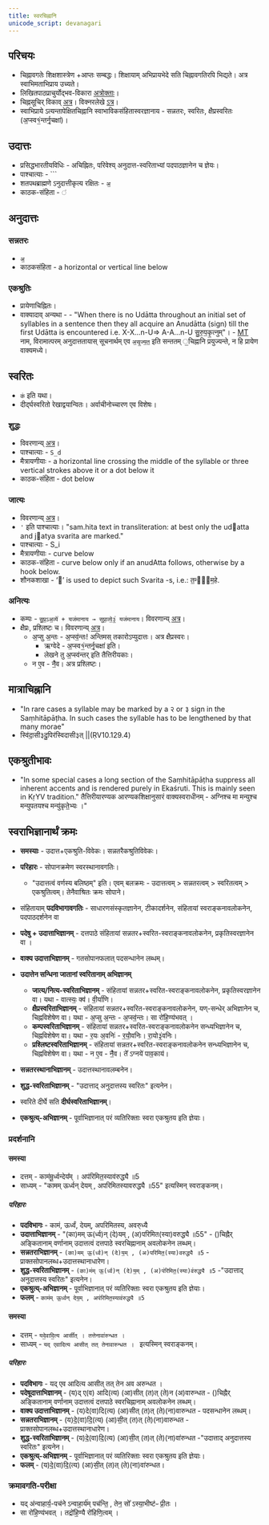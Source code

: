 ```yaml
---
title: स्वरचिह्नानि
unicode_script: devanagari
---
```


## परिचयः
- चिह्नावगतेः शिक्षशास्त्रेण +आप्तः सम्बद्धः। शिक्षायाम् अभिप्रायभेदे सति चिह्नावगतिरपि भिद्यते। अत्र स्वाभिमताभिप्राय उच्यते।
- लिखितपाठप्राचुर्योद्भव-विकारा [अत्रोक्ताः](../../svara/)।
- चिह्नसूचिर् विकाव् [अत्र](https://en.wikipedia.org/wiki/Vedic_Extensions)। विक्नरलेखे [ऽत्र](https://archive.org/details/accents_201803/page/n5/mode/2up)।
- स्वाभिप्राये ऽत्यन्तापेक्षितचिह्नानि स्वाभाविकसंहितास्वरज्ञानाय - सन्नतरः, स्वरितः, क्षैप्रस्वरितः (अ॒प्स्व१॒॑न्तर्नृ॒चक्षा॑)।

## उदात्तः
- प्रसिद्धभारतीयविधिः - अचिह्नितः, परिवेश्य् अनुदात्त-स्वरिताभ्यां पदपाठज्ञानेन च ज्ञेयः।
- पाश्चात्याः - `\``
- शतपथब्राह्मणे ऽनुदात्तीकृत्य रक्षितः - `अ॒`
- काठक-संहिता - `॑`

## अनुदात्तः
### सन्नतरः
- `अ॒`
- काठकसंहिता - a horizontal or vertical line below

### एकश्रुतिः
- प्रायेणाचिह्नितः।
- वाक्यादाव् अन्यथा - - "When there is no Udātta throughout an initial set of syllables in a sentence then they all acquire an Anudātta (sign) till the first Udātta is encountered i.e. X-X...n-U=> A-A...n-U सु॒रु॒प॒कृ॒त्नुम्"। - [MT](https://manasataramgini.files.wordpress.com/2008/09/svaras_new.pdf) नाम, विरामात्परम् अनुदात्ततायास् सूचनार्थम् एव `अ॒सृ॒ज्य॒त॒` इति सन्ततम् ॒चिह्नानि प्रयुज्यन्ते, न हि प्रायेण वाक्यमध्ये।

## स्वरितः
- `क॑` इति यथा।
- दीर्द्घस्वरितो रेखाद्वयान्वितः। अर्वाचीनोच्चारण एव विशेषः।

### शुद्धः
- विवरणान्य् [अत्र](../../shixaa/svaraH/svaritaH/prabhedAH/)।
- पाश्चात्याः - `S_d`
- मैत्रायणीयाः - a horizontal line crossing the middle of the syllable
or three vertical strokes above it or a dot below it 
- काठक-संहिता - dot below

### जात्यः
- विवरणान्य् [अत्र](../../shixaa/svaraH/svaritaH/prabhedAH/)।
- `'` इति पाश्चात्याः। "sam.hita text in transliteration: at best only the udatta and jatya svarita are marked."
- पाश्चात्याः - S_i
- मैत्रायणीयाः - curve below
- काठक-संहिता - curve below only if an anudAtta follows, otherwise by a hook below.
- शौनकशाखा - ‘᳡’ is used to depict such Svarita -s, i.e.: त॒न्वा᳡म॒हे. 

### अनित्यः
- कम्पः - `सु॒प्र॒ऽअ॒व्ये॑ + यज॑मानाय → सुप्रा॒व्ये॒३॒॑ यज॑मानाय`। विवरणान्य् [अत्र](../../shixaa/svaraH/svaritaH/kampaH/)।
- क्षैप्रः, प्रश्लिष्टः च।  विवरणान्य् [अत्र](../../shixaa/svaraH/svaritaH/prabhedAH/)।
    - अ॒प्सु अ॒न्तः - अ॒प्स्व॒॑न्तः! अन्तिमस् तकारोऽप्युदात्तः। अत्र क्षैप्रस्वरः। 
        - ऋग्वेदे - अ॒प्स्व१॒॑न्तर्नृ॒चक्षा॑ इति। 
        - लेखने तु अ॒प्स्व॑न्तर् इति तैत्तिरीयकाः।
    - न ए॒व - नै॒॑व। अत्र प्रश्लिष्टः।

## मात्राचिह्नानि
- "In rare cases a syllable may be marked by a २ or ३ sign in the Saṃhitāpāṭha. In such cases the syllable has to be lengthened by that many morae"
- स्वि॑दा॒सी३दु॒पिर॑स्विदासी३त् ||(ṚV10.129.4)

## एकश्रुतीभावः
- "In some special cases a long section of the Saṃhitāpāṭha suppress all inherent accents and is rendered purely in Ekaśruti. This is mainly seen in KṛYV tradition." तैत्तिरीयारण्यक आरण्यकशिक्षानुसारं वाक्यस्वराधीनम् - अग्निश्च मा मन्युश्च मन्युपतयश्च मन्यु॑कृते॒भ्यः ।"

## स्वराभिज्ञानार्थं क्रमः
- **समस्याः** - उदात्त+एकश्रुति-विवेकः। सन्नतरैकश्रुतिविवेकः।
- **परिहारः** - सोपानक्रमेण स्वरस्थानावगतिः।
  - "उदात्तत्वं वर्णस्य बलिष्ठम्" इति। एवम् बलक्रमः - उदात्तत्वम् > सन्नतरत्वम् > स्वरितत्वम् > एकश्रुतित्वम्। तेनैवाश्रितः क्रमः सोपाने।

- संहितायाम् **पदविभागावगतिः** - साधारणसंस्कृतज्ञानेन, टीकादर्शनेन, संहितायां स्वराङ्कनावलोकनेन, पदपाठदर्शनेन वा
- **पदेषु + उदात्ताभिज्ञानम्** - दत्तपाठे संहितायां सन्नतर+स्वरित-स्वराङ्कनावलोकनेन, प्रकृतिस्वरज्ञानेन वा ।
- **वाक्य उदात्ताभिज्ञानम्** - गतसोपानफलात् पदसन्धानेन लब्धम्।
- **उदात्तेन सन्धिना जातानां स्वरितानाम् अभिज्ञानम्**
    - **जात्य/नित्य-स्वरिताभिज्ञानम्** - संहितायां सन्नतर+स्वरित-स्वराङ्कनावलोकनेन, प्रकृतिस्वरज्ञानेन वा। यथा - वात्स्यः॒ क्व॑। वी॒र्या॑णि।
    - **क्षैप्रस्वरिताभिज्ञानम्** - संहितायां सन्नतर+स्वरित-स्वराङ्कनावलोकनेन, यण्-सन्धेर् अभिज्ञानेन च, चिह्नविशेषेण वा। यथा - अ॒प्सु अ॒न्तः - अ॒प्स्व॒॑न्तः। सा रो॑हि॒ण्य॑भवत् ।
    - **कम्पस्वरिताभिज्ञानम्** - संहितायां सन्नतर+स्वरित-स्वराङ्कनावलोकनेन सन्ध्यभिज्ञानेन च, चिह्नविशेषेण वा। यथा - र॒यः अ॒वनिः॑ - र॒यो॒॑वनिः। रा॒यो३॒॑वनिः।
    - **प्रश्लिष्टस्वरिताभिज्ञानम्** - संहितायां सन्नतर+स्वरित-स्वराङ्कनावलोकनेन सन्ध्यभिज्ञानेन च, चिह्नविशेषेण वा। यथा - न ए॒व - नै॒॑व। ते᳚ ऽग्नये॑ पाव॒काय॑।
- **सन्नतरस्थानाभिज्ञानम्** - उदात्तस्थानावलम्बनेन।
- **शुद्ध-स्वरिताभिज्ञानम्** - "उदात्ताद् अनुदात्तस्य स्वरितः" इत्यनेन।
- स्वरिते दीर्घे सति **दीर्घस्वरिताभिज्ञानम्**।
- **एकश्रुत्य्-अभिज्ञानम्** - पूर्वाभिज्ञानात् परं व्यतिरिक्ताः स्वरा एकश्रुतय इति ज्ञेयाः।

### प्रदर्शनानि
#### समस्या
- दत्तम् - काम॑मू॒र्ध्वन्देय᳚म् । अप॑रिमित॒स्याव॑रुद्ध्यै ॥5
- साध्यम् - "कामम् ऊर्ध्वन् देयम् , अपरिमितस्यावरुद्ध्यै ॥55" इत्यस्मिन् स्वराङ्कनम्।

##### परिहारः
- **पदविभागः** - कामं, ऊर्ध्वं, देयम्, अपरिमितस्य, अवरु्ध्यै
- **उदात्ताभिज्ञानम्** - "(का)मम् ऊ(र्ध्व)न् (दे)यम् , (अ)परिमित(स्या)वरुद्ध्यै ॥55" - ()चिह्नैर् अङ्कितानाम् वर्णानाम् उदात्तत्वं दत्तपाठे स्वरचिह्नानाम् अवलोकनेन लब्धम्।
- **सन्नतराभिज्ञानम्** - `(का)मम् ऊ॒(र्ध्व)न् (दे)य॒म् , (अ)परिमित॒(स्या)वरुद्ध्यै ॥5` - प्राक्तसोपानलब्ध+उदात्तस्थानाधारेण।
- **शुद्ध-स्वरिताभिज्ञानम्** - `(का)म॑म् ऊ॒(र्ध्व)न् (दे)य॒म् , (अ)प॑रिमित॒(स्या)व॑रुद्ध्यै ॥5`  -"उदात्ताद् अनुदात्तस्य स्वरितः" इत्यनेन।
- **एकश्रुत्य्-अभिज्ञानम्** - पूर्वाभिज्ञानात् परं व्यतिरिक्ताः स्वरा एकश्रुतय इति ज्ञेयाः।
- **फलम्** - `काम॑म् ऊ॒र्ध्वन् देय॒म् , अप॑रिमित॒स्याव॑रुद्ध्यै ॥5`

#### समस्या
- दत्तम् - `यदे॒वादि॒त्य आसी᳚त् । तत्तेनावा॑रुन्धत ।`
- साध्यम् - `यद् एवादित्य आसीत् तत् तेनावारुन्धत । ` इत्यस्मिन् स्वराङ्कनम्।

##### परिहारः
- **पदविभागः** - यद् एव आदित्य आसीत् तत् तेन अव अरुन्धत ।
- **पदेषूदात्ताभिज्ञानम्** - (य)द्  ए(व) आदि(त्य) (आ)सीत् (त)त् (ते)न (अ)वारुन्धत - ()चिह्नैर् अङ्कितानाम् वर्णानाम् उदात्तत्वं दत्तपाठे स्वरचिह्नानाम् अवलोकनेन लब्धम्।
- **वाक्य उदात्ताभिज्ञानम्** -  (य)दे(वा)दि(त्य) (आ)सीत् (त)त् (ते)(ना)वारुन्धत - पदसन्धानेन लब्धम्।
- **सन्नतराभिज्ञानम्** - (य)दे॒(वा)दि॒(त्य) (आ)सी॒त् (त)त् (ते)(ना)वारुन्धत - प्राक्तसोपानलब्ध+उदात्तस्थानाधारेण।
- **शुद्ध-स्वरिताभिज्ञानम्** -  (य)दे॒(वा)दि॒(त्य) (आ)सी॒त् (त)त् (ते)(ना)वा॑रुन्धत  -"उदात्ताद् अनुदात्तस्य स्वरितः" इत्यनेन।
- **एकश्रुत्य्-अभिज्ञानम्** - पूर्वाभिज्ञानात् परं व्यतिरिक्ताः स्वरा एकश्रुतय इति ज्ञेयाः।
- **फलम्** - (य)दे॒(वा)दि॒(त्य) (आ)सी॒त् (त)त् (ते)(ना)वा॑रुन्धत।

### क्रमावगति-परीक्षा
- यद् अ॑न्वाहार्य॒-पच॑ने ऽन्वाहा॒र्य॑म् पच॑न्ति॒ , तेन॒ सो᳚ ऽस्या॒भीष्ट॑ᳶ प्री॒तः । 
- सा रो॑हि॒ण्य॑भवत् । तद्रो॑हि॒ण्यै रो॑हिणि॒त्वम् ।

